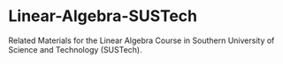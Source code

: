 # Linear-Algebra-SUSTech
Related Materials for the Linear Algebra Course in Southern University of Science and Technology (SUSTech).
